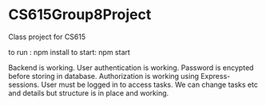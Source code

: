 # CS615Group8Project
Class project for CS615

to run : npm install
to start: npm start

Backend is working. User authentication is working. Password is encypted before storing in database. Authorization is working using Express-sessions. User must be logged in to access tasks. We can change tasks etc and details but structure is in place and working. 
